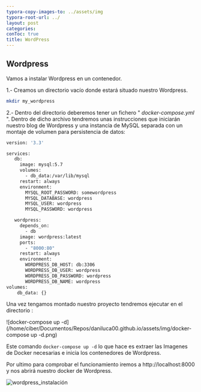 ```yaml
---
typora-copy-images-to: ../assets/img
typora-root-url: ../
layout: post
categories: 
conToc: true
title: WordPress
---
```




## Wordpress

Vamos a instalar Wordpress en un contenedor.

1.- Creamos un directorio vacío  donde estará situado nuestro Wordpress.

```bash
mkdir my_wordpress
```

2.- Dentro del directorio deberemos tener un fichero " *docker-compose.yml* ". Dentro de dicho archivo tendremos unas instrucciones que iniciarán nuestro blog de Wordpress y una instancia de MySQL separada con un montaje de volumen para persistencia de datos:



```bash
version: '3.3'

services:
   db:
     image: mysql:5.7
     volumes:
       - db_data:/var/lib/mysql
     restart: always
     environment:
       MYSQL_ROOT_PASSWORD: somewordpress
       MYSQL_DATABASE: wordpress
       MYSQL_USER: wordpress
       MYSQL_PASSWORD: wordpress

   wordpress:
     depends_on:
       - db
     image: wordpress:latest
     ports:
       - "8000:80"
     restart: always
     environment:
       WORDPRESS_DB_HOST: db:3306
       WORDPRESS_DB_USER: wordpress
       WORDPRESS_DB_PASSWORD: wordpress
       WORDPRESS_DB_NAME: wordpress
volumes:
    db_data: {}
```



Una vez tengamos montado nuestro proyecto tendremos ejecutar en el directorio :

![docker-compose up -d](/home/ciber/Documentos/Repos/daniluca00.github.io/assets/img/docker-compose up -d.png)

Este comando ```docker-compose up -d``` lo que hace es extraer las Imagenes de Docker necesarias e inicia los contenedores de Wordpress.

Por ultimo para comprobar el funcionamiento iremos a http://localhost:8000 y nos abrirá nuestro docker de Wordpress.

![wordpress_instalación](/home/ciber/Documentos/Repos/daniluca00.github.io/assets/img/wordpress_instalación.png)
